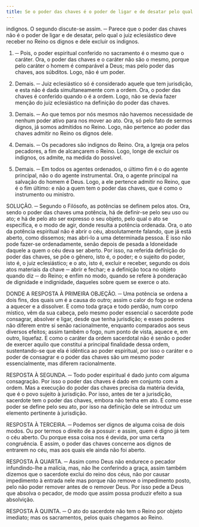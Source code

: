 ```yaml
---
title: Se o poder das chaves é o poder de ligar e de desatar pelo qual o juiz eclesiástico deve receber no reino os dignos e dele excluir os indignos
---
```


indignos. O segundo discute-se assim. ─ Parece que o poder das chaves não é o poder de ligar e de desatar, pelo qual o juiz eclesiástico deve receber no Reino os dignos e dele excluir os indignos.  

1. ─ Pois, o poder espiritual conferido no sacramento é o mesmo que o caráter. Ora, o poder das chaves e o caráter não são o mesmo, porque pelo caráter o homem é comparável a Deus; mas pelo poder das chaves, aos súbditos. Logo, não é um poder.  

2. Demais. ─ Juiz eclesiástico só é considerado aquele que tem jurisdição, e esta não é dada simultaneamente com a ordem. Ora, o poder das chaves é conferido quando o é a ordem. Logo, não se devia fazer menção do juiz eclesiástico na definição do poder das chaves.  

3. Demais. ─ Ao que temos por nós mesmos não havemos necessidade de nenhum poder ativo para nos mover ao ato. Ora, só pelo fato de sermos dignos, já somos admitidos no Reino. Logo, não pertence ao poder das chaves admitir no Reino os dignos dele.  

4. Demais. ─ Os pecadores são indignos do Reino. Ora, a Igreja ora pelos pecadores, a fim de alcançarem o Reino. Logo, longe de excluir os indignos, os admite, na medida do possível.  

5. Demais. ─ Em todos os agentes ordenados, o último fim é o do agente principal, não o do agente instrumental. Ora, o agente principal na salvação do homem é Deus. Logo, a ele pertence admitir no Reino, que é o fim último: e não a quem tem o poder das chaves, que é como o instrumento ou ministro.  

SOLUÇÃO. ─ Segundo o Filósofo, as potências se definem pelos atos. Ora, sendo o poder das chaves uma potência, há de definir-se pelo seu uso ou ato; e há de pelo ato ser expresso o seu objeto, pelo qual o ato se especifica, e o modo de agir, donde resulta a potência ordenada. Ora, o ato da potência espiritual não é abrir o céu, absolutamente falando, que já está aberto, como dissemos; mas abri-lo a uma determinada pessoa. E isso não pode fazer-se ordenadamente, senão depois de pesada a Idoneidade daquele a quem o céu deva ser aberto. Por isso, na referida definição do poder das chaves, se põe o gênero, isto é, o poder; e o sujeito do poder, isto é, o juiz eclesiástico; e o ato, isto é, excluir e receber, segundo os dois atos materiais da chave ─ abrir e fechar; e a definição toca no objeto quando diz ─ do Reino; e enfim no modo, quando se refere à ponderação de dignidade e indignidade, daqueles sobre quem se exerce o ato.  

DONDE A RESPOSTA À PRIMEIRA OBJEÇÃO. ─ Uma potência se ordena a dois fins, dos quais um é a causa do outro; assim o calor do fogo se ordena a aquecer e a dissolver. E como toda graça e todo perdão, num corpo místico, vêm da sua cabeça, pelo mesmo poder essencial o sacerdote pode consagrar, absolver e ligar, desde que tenha jurisdição; e esses poderes não diferem entre si senão racionalmente, enquanto comparados aos seus diversos efeitos; assim também o fogo, num ponto de vista, aquece e, em outro, liquefaz. E como o caráter da ordem sacerdotal não é senão o poder de exercer aquilo que constitui a principal finalidade dessa ordem, sustentando-se que ela é idêntica ao poder espiritual, por isso o caráter e o poder de consagrar e o poder das chaves são um mesmo poder essencialmente, mas diferem racionalmente.  

RESPOSTA À SEGUNDA. ─ Todo poder espiritual é dado junto com alguma consagração. Por isso o poder das chaves é dado em conjunto com a ordem. Mas a execução do poder das chaves precisa da matéria devida, que é o povo sujeito à jurisdição. Por isso, antes de ter a jurisdição, sacerdote tem o poder das chaves, embora não tenha em ato. E como esse poder se define pelo seu ato, por isso na definição dele se introduz um elemento pertinente à jurisdição.  

RESPOSTA À TERCEIRA. ─ Podemos ser dignos de alguma coisa de dois modos. Ou por termos o direito de a possuir: e assim, quem é digno já tem o céu aberto. Ou porque essa coisa nos é devida, por uma certa congruência. E assim, o poder das chaves concerne aos dignos de entrarem no céu, mas aos quais ele ainda não foi aberto.  

RESPOSTA À QUARTA. ─ Assim como Deus não endurece o pecador infundindo-lhe a malícia, mas, não lhe conferindo a graça, assim também dizemos que o sacerdote exclui do reino dos céus, não por causar impedimento à entrada nele mas porque não remove o impedimento posto, pelo não poder remover antes de o remover Deus. Por isso pede a Deus que absolva o pecador, de modo que assim possa produzir efeito a sua absolvição.  

RESPOSTA À QUINTA. ─ O ato do sacerdote não tem o Reino por objeto imediato; mas os sacramentos, pelos quais chegamos ao Reino.